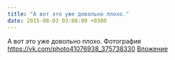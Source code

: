 ```yaml
---
title: "А вот это уже довольно плохо."
date: 2015-08-03 03:08:00 +0300
---
```


А вот это уже довольно плохо.
Фотография
<a class="vk-attach" href="https://vk.com/photo41076938_375738330">https://vk.com/photo41076938_375738330</a>
<a class="vk-attach" href="https://vk.com/photo41076938_375738330">Вложение</a>
